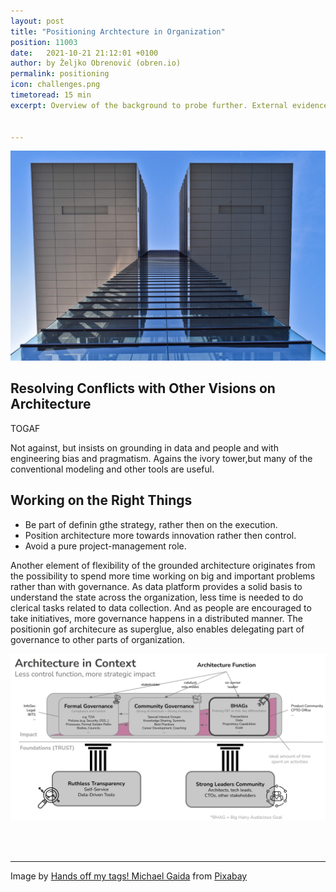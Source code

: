 ```yaml
---
layout: post
title: "Positioning Archtecture in Organization"
position: 11003
date:   2021-10-21 21:12:01 +0100
author: by Željko Obrenović (obren.io)
permalink: positioning
icon: challenges.png
timetoread: 15 min
excerpt: Overview of the background to probe further. External evidence, supporting and inspiring some of our practices.


---
```

![](assets/images/arch/architecture-4097265_1920.jpg)


## Resolving Conflicts with Other Visions on Architecture

TOGAF

Not against, but insists on grounding in data and people and with engineering bias and pragmatism. Agains the ivory tower,but many of the conventional modeling and other tools are useful.

## Working on the Right Things

* Be part of definin gthe strategy, rather then on the execution.
* Position architecture more towards innovation rather then control.
* Avoid a pure project-management role.  

Another element of flexibility of the grounded architecture originates from the possibility to spend more time working on big and important problems rather than with governance. As data platform provides a solid basis to understand the state across the organization, less time is needed to do clerical tasks related to data collection. And as people are encouraged to take initiatives, more governance happens in a distributed manner. The positionin gof architecure as superglue, also enables delegating part of governance to other parts of organization. 

![](assets/images/arch-in-context.png)

<br><br> 
<hr>

Image by <a href="https://pixabay.com/users/652234-652234/?utm_source=link-attribution&amp;utm_medium=referral&amp;utm_campaign=image&amp;utm_content=4097265">Hands off my tags! Michael Gaida</a> from <a href="https://pixabay.com/?utm_source=link-attribution&amp;utm_medium=referral&amp;utm_campaign=image&amp;utm_content=4097265">Pixabay</a>
